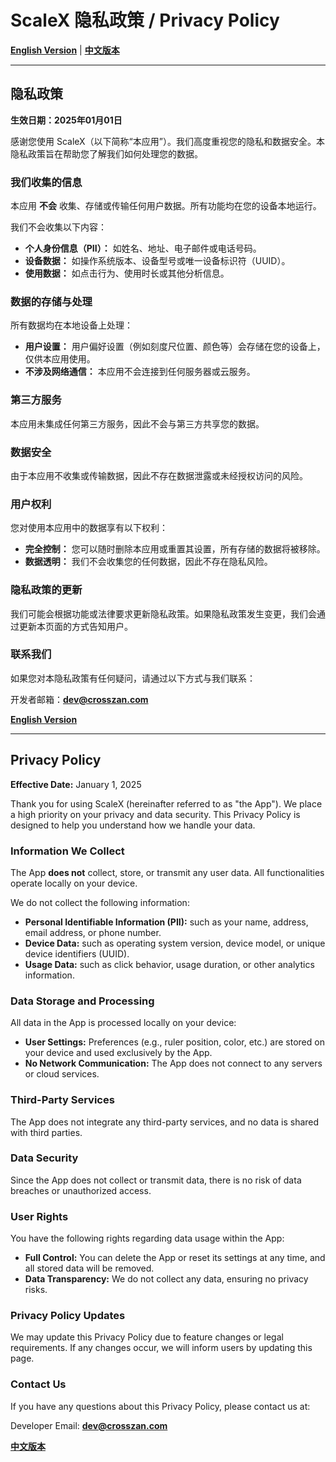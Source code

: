 # ScaleX 隐私政策 / Privacy Policy

[**English Version**](#privacy-policy) | [**中文版本**](#隐私政策)

---

## 隐私政策

**生效日期：2025年01月01日**

感谢您使用 ScaleX（以下简称“本应用”）。我们高度重视您的隐私和数据安全。本隐私政策旨在帮助您了解我们如何处理您的数据。

### 我们收集的信息
本应用 **不会** 收集、存储或传输任何用户数据。所有功能均在您的设备本地运行。

我们不会收集以下内容：
- **个人身份信息（PII）：** 如姓名、地址、电子邮件或电话号码。
- **设备数据：** 如操作系统版本、设备型号或唯一设备标识符（UUID）。
- **使用数据：** 如点击行为、使用时长或其他分析信息。

### 数据的存储与处理
所有数据均在本地设备上处理：
- **用户设置：** 用户偏好设置（例如刻度尺位置、颜色等）会存储在您的设备上，仅供本应用使用。
- **不涉及网络通信：** 本应用不会连接到任何服务器或云服务。

### 第三方服务
本应用未集成任何第三方服务，因此不会与第三方共享您的数据。

### 数据安全
由于本应用不收集或传输数据，因此不存在数据泄露或未经授权访问的风险。

### 用户权利
您对使用本应用中的数据享有以下权利：
- **完全控制：** 您可以随时删除本应用或重置其设置，所有存储的数据将被移除。
- **数据透明：** 我们不会收集您的任何数据，因此不存在隐私风险。

### 隐私政策的更新
我们可能会根据功能或法律要求更新隐私政策。如果隐私政策发生变更，我们会通过更新本页面的方式告知用户。

### 联系我们
如果您对本隐私政策有任何疑问，请通过以下方式与我们联系：  

开发者邮箱：**dev@crosszan.com**

[**English Version**](#privacy-policy)

---

## Privacy Policy

**Effective Date:** January 1, 2025  

Thank you for using ScaleX (hereinafter referred to as "the App"). We place a high priority on your privacy and data security. This Privacy Policy is designed to help you understand how we handle your data.  

### Information We Collect  
The App **does not** collect, store, or transmit any user data. All functionalities operate locally on your device.  

We do not collect the following information:  
- **Personal Identifiable Information (PII):** such as your name, address, email address, or phone number.  
- **Device Data:** such as operating system version, device model, or unique device identifiers (UUID).  
- **Usage Data:** such as click behavior, usage duration, or other analytics information.  

### Data Storage and Processing  
All data in the App is processed locally on your device:  
- **User Settings:** Preferences (e.g., ruler position, color, etc.) are stored on your device and used exclusively by the App.  
- **No Network Communication:** The App does not connect to any servers or cloud services.  

### Third-Party Services  
The App does not integrate any third-party services, and no data is shared with third parties.  

### Data Security  
Since the App does not collect or transmit data, there is no risk of data breaches or unauthorized access.  

### User Rights  
You have the following rights regarding data usage within the App:  
- **Full Control:** You can delete the App or reset its settings at any time, and all stored data will be removed.  
- **Data Transparency:** We do not collect any data, ensuring no privacy risks.  

### Privacy Policy Updates  
We may update this Privacy Policy due to feature changes or legal requirements. If any changes occur, we will inform users by updating this page.  

### Contact Us  
If you have any questions about this Privacy Policy, please contact us at:  

Developer Email: **dev@crosszan.com**

[**中文版本**](#隐私政策)
